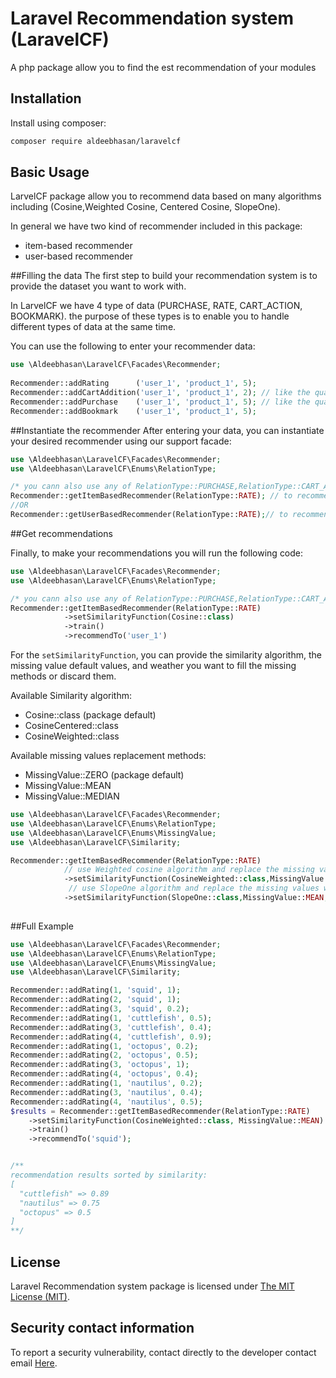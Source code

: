 Laravel Recommendation system (LaravelCF)
=====
A php package allow you to find the est recommendation of your modules

Installation
------------

Install using composer:

```bash
composer require aldeebhasan/laravelcf
```

Basic Usage
-----------
LarvelCF package allow you to recommend data based on many algorithms including (Cosine,Weighted Cosine, Centered Cosine, SlopeOne).

In general we have two kind of recommender included in this package:

- item-based recommender
- user-based recommender

##Filling the data
The first step to build your recommendation system is to provide the dataset you want to work with.

In LarvelCF we have 4 type of data (PURCHASE, RATE, CART_ACTION, BOOKMARK). the purpose of these types is to enable you to handle different types of
data at the same time.

You can use the following to enter your recommender data:

```php
use \Aldeebhasan\LaravelCF\Facades\Recommender;
  
Recommender::addRating      ('user_1', 'product_1', 5);
Recommender::addCartAddition('user_1', 'product_1', 2); // like the quantity
Recommender::addPurchase    ('user_1', 'product_1', 5); // like the quantity
Recommender::addBookmark    ('user_1', 'product_1', 5);
```
##Instantiate the recommender
After entering your data, you can instantiate your desired recommender using our support facade:

```php
use \Aldeebhasan\LaravelCF\Facades\Recommender;
use \Aldeebhasan\LaravelCF\Enums\RelationType;

/* you cann also use any of RelationType::PURCHASE,RelationType::CART_ACTION,RelationType::BOOKMARK*/
Recommender::getItemBasedRecommender(RelationType::RATE); // to recommend similar products
//OR
Recommender::getUserBasedRecommender(RelationType::RATE);// to recommend similar users
```
##Get recommendations

Finally, to make your recommendations you will run the following code:

```php
use \Aldeebhasan\LaravelCF\Facades\Recommender;
use \Aldeebhasan\LaravelCF\Enums\RelationType;

/* you cann also use any of RelationType::PURCHASE,RelationType::CART_ACTION,RelationType::BOOKMARK*/
Recommender::getItemBasedRecommender(RelationType::RATE)
            ->setSimilarityFunction(Cosine::class)
            ->train()
            ->recommendTo('user_1')
```

For the `setSimilarityFunction`, you can provide the similarity algorithm, the missing value default values, and weather you want to fill the missing
methods or discard them.

Available Similarity algorithm:

- Cosine::class (package default)
- CosineCentered::class
- CosineWeighted::class

Available missing values replacement methods:

- MissingValue::ZERO (package default)
- MissingValue::MEAN
- MissingValue::MEDIAN

```php
use \Aldeebhasan\LaravelCF\Facades\Recommender;
use \Aldeebhasan\LaravelCF\Enums\RelationType;
use \Aldeebhasan\LaravelCF\Enums\MissingValue;
use \Aldeebhasan\LaravelCF\Similarity;

Recommender::getItemBasedRecommender(RelationType::RATE)
            // use Weighted cosine algorithm and replace the missing values with zero 
            ->setSimilarityFunction(CosineWeighted::class,MissingValue::ZERO,true)
             // use SlopeOne algorithm and replace the missing values with the mean 
            ->setSimilarityFunction(SlopeOne::class,MissingValue::MEAN,true)
            
```
##Full Example
```php
use \Aldeebhasan\LaravelCF\Facades\Recommender;
use \Aldeebhasan\LaravelCF\Enums\RelationType;
use \Aldeebhasan\LaravelCF\Enums\MissingValue;
use \Aldeebhasan\LaravelCF\Similarity;

Recommender::addRating(1, 'squid', 1);
Recommender::addRating(2, 'squid', 1);
Recommender::addRating(3, 'squid', 0.2);
Recommender::addRating(1, 'cuttlefish', 0.5);
Recommender::addRating(3, 'cuttlefish', 0.4);
Recommender::addRating(4, 'cuttlefish', 0.9);
Recommender::addRating(1, 'octopus', 0.2);
Recommender::addRating(2, 'octopus', 0.5);
Recommender::addRating(3, 'octopus', 1);
Recommender::addRating(4, 'octopus', 0.4);
Recommender::addRating(1, 'nautilus', 0.2);
Recommender::addRating(3, 'nautilus', 0.4);
Recommender::addRating(4, 'nautilus', 0.5);
$results = Recommender::getItemBasedRecommender(RelationType::RATE)
    ->setSimilarityFunction(CosineWeighted::class, MissingValue::MEAN)
    ->train()
    ->recommendTo('squid');


/**
recommendation results sorted by similarity: 
[ 
  "cuttlefish" => 0.89
  "nautilus" => 0.75
  "octopus" => 0.5
]
**/
```


## License

Laravel Recommendation system package is licensed under [The MIT License (MIT)](LICENSE).

## Security contact information

To report a security vulnerability, contact directly to the developer contact email [Here](mailto:aldeeb.91@gmail.com).
